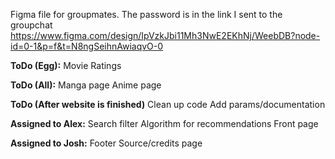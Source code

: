 Figma file for groupmates. The password is in the link I sent to the groupchat
https://www.figma.com/design/IpVzkJbi11Mh3NwE2EKhNj/WeebDB?node-id=0-1&p=f&t=N8ngSeihnAwiaqvO-0

**ToDo (Egg):**
Movie Ratings

**ToDo (All):**
Manga page
Anime page

**ToDo (After website is finished)**
Clean up code
Add params/documentation

**Assigned to Alex:**
Search filter
Algorithm for recommendations
Front page

**Assigned to Josh:**
Footer
Source/credits page
